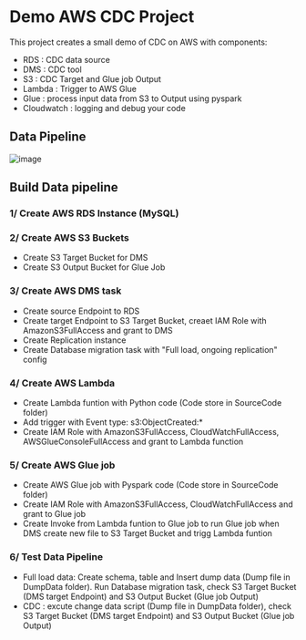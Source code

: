 # Demo AWS CDC Project

This project creates a small demo of CDC on AWS with components:
- RDS : CDC data source
- DMS : CDC tool
- S3 : CDC Target and Glue job Output
- Lambda : Trigger to AWS Glue
- Glue : process input data from S3 to Output using pyspark
- Cloudwatch : logging and debug your code


## Data Pipeline

![image](https://user-images.githubusercontent.com/124248166/216773163-8588772c-feec-4958-aa77-bf04864a6a74.png)





## Build Data pipeline

### 1/ Create AWS RDS Instance (MySQL)
### 2/ Create AWS S3 Buckets
- Create S3 Target Bucket for DMS
- Create S3 Output Bucket for Glue Job
### 3/ Create AWS DMS task 
- Create source Endpoint to RDS
- Create target Endpoint to S3 Target Bucket, creaet IAM Role with AmazonS3FullAccess and grant to DMS
- Create Replication instance
- Create Database migration task with "Full load, ongoing replication" config
### 4/ Create AWS Lambda
- Create Lambda funtion with Python code (Code store in SourceCode folder)
- Add trigger with Event type: s3:ObjectCreated:* 
- Create IAM Role with AmazonS3FullAccess, CloudWatchFullAccess, AWSGlueConsoleFullAccess and grant to Lambda function
### 5/ Create AWS Glue job 
- Create AWS Glue job with Pyspark code (Code store in SourceCode folder)
- Create IAM Role with AmazonS3FullAccess, CloudWatchFullAccess and grant to Glue job
- Create Invoke from Lambda funtion to Glue job to run Glue job when DMS create new file to S3 Target Bucket and trigg Lambda funtion
### 6/ Test Data Pipeline
- Full load data: Create schema, table and Insert dump data (Dump file in DumpData folder). Run Database migration task, check S3 Target Bucket (DMS target Endpoint) and S3 Output Bucket (Glue job Output)
- CDC : excute change data script (Dump file in DumpData folder), check S3 Target Bucket (DMS target Endpoint) and S3 Output Bucket (Glue job Output)
